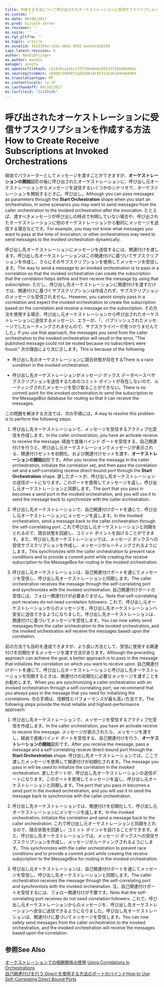 ```yaml
---
title: 作成する方法について呼び出されたオーケストレーションに受信サブスクリプション |Microsoft ドキュメント
ms.custom: ''
ms.date: 06/08/2017
ms.prod: biztalk-server
ms.reviewer: ''
ms.suite: ''
ms.tgt_pltfrm: ''
ms.topic: article
ms.assetid: 3423309a-cb5a-40a5-9582-6ee3ac82b538
caps.latest.revision: 9
author: MandiOhlinger
ms.author: mandia
manager: anneta
ms.openlocfilehash: c419101aa16c23f5fd8a644c0fe33f269d06d6ba
ms.sourcegitcommit: cb908c540d8f1a692d01dc8f313e16cb4b4e696d
ms.translationtype: MT
ms.contentlocale: ja-JP
ms.lasthandoff: 09/20/2017
ms.locfileid: "22250146"
---
```

# <a name="how-to-create-receive-subscriptions-at-invoked-orchestrations"></a><span data-ttu-id="82ef4-102">呼び出されたオーケストレーションに受信サブスクリプションを作成する方法</span><span class="sxs-lookup"><span data-stu-id="82ef4-102">How to Create Receive Subscriptions at Invoked Orchestrations</span></span>
<span data-ttu-id="82ef4-103">経由でパラメーターとしてメッセージを渡すことができますが、**オーケストレーションの開始**図形の後に呼び出されたオーケストレーションに、呼び出し元オーケストレーションからメッセージを送信するいくつかのシナリオで、オーケストレーションを開始するときに、呼び出し。</span><span class="sxs-lookup"><span data-stu-id="82ef4-103">Although you can pass messages as parameters through the **Start Orchestration** shape when you start an orchestration, in some scenarios you may want to send messages from the caller orchestration to the invoked orchestration after the invocation.</span></span> <span data-ttu-id="82ef4-104">たとえば、渡すべきメッセージが呼び出しの時点で判明していない場合や、呼び出されたオーケストレーションに他のオーケストレーションから動的にメッセージを送信する場合などです。</span><span class="sxs-lookup"><span data-stu-id="82ef4-104">For example, you may not know what messages you want to pass at the time of invocation, or other orchestrations may need to send messages to the invoked orchestration dynamically.</span></span>  
  
 <span data-ttu-id="82ef4-105">呼び出し先オーケストレーションにメッセージを送信するには、関連付けを渡します。呼び出し先オーケストレーションはこの関連付けに基づいてサブスクリプションを作成し、さらにそのサブスクリプションを使用してメッセージを受信します。</span><span class="sxs-lookup"><span data-stu-id="82ef4-105">The way to send a message to an invoked orchestration is to pass in a correlation so that the invoked orchestration can create the subscription that the correlation helps define and then receive the message by using that subscription.</span></span> <span data-ttu-id="82ef4-106">ただし、呼び出し先オーケストレーションに関連付けを渡すだけでは、関連付けに基づくサブスクリプションは作成されず、サブスクリプションのメッセージも受信されません。</span><span class="sxs-lookup"><span data-stu-id="82ef4-106">However, you cannot simply pass in a correlation and expect the invoked orchestration to create the subscription based on the correlation and receive a message on the subscription.</span></span> <span data-ttu-id="82ef4-107">その方法を使用する場合、呼び出し元オーケストレーションから呼び出されたオーケストレーションに送信するメッセージ、エラーが、「、パブリッシュされたメッセージでしたルーティングされませんので、サブスクライバーが見つかりませんでした」</span><span class="sxs-lookup"><span data-stu-id="82ef4-107">If you use that approach, the messages you send from the caller orchestration to the invoked orchestration will result in the error, "The published message could not be routed because no subscribers were found."</span></span> <span data-ttu-id="82ef4-108">次の理由により次に示します。</span><span class="sxs-lookup"><span data-stu-id="82ef4-108">This is because of the following:</span></span>  
  
-   <span data-ttu-id="82ef4-109">呼び出し先のオーケストレーションに競合状態が存在する</span><span class="sxs-lookup"><span data-stu-id="82ef4-109">There is a race condition in the invoked orchestration.</span></span>  
  
-   <span data-ttu-id="82ef4-110">呼び出し先オーケストレーションがメッセージ ボックス データベースへサブスクリプションを送信するためのコミット ポイントが存在しないので、ルーティングされたメッセージを受け取ることができない。</span><span class="sxs-lookup"><span data-stu-id="82ef4-110">There is no commit point for the invoked orchestration to send the subscription to the MessageBox database for routing so that it can receive the messages.</span></span>  
  
 <span data-ttu-id="82ef4-111">この問題を解決する方法では、次の手順には。</span><span class="sxs-lookup"><span data-stu-id="82ef4-111">A way to resolve this problem is to perform the following steps:</span></span>  
  
1.  <span data-ttu-id="82ef4-112">呼び出し先オーケストレーションで、メッセージを受信するアクティブ化受信を作成します。</span><span class="sxs-lookup"><span data-stu-id="82ef4-112">In the caller orchestration, you have an activate receive to receive the message.</span></span> <span data-ttu-id="82ef4-113">経由で直接バインド ポートを受信する、自己関連付けを行うと、呼び出し元オーケストレーションでメッセージが表示される、関連付けセットを初期化、および関連付けセットを渡す、**オーケストレーションの開始**図形です。</span><span class="sxs-lookup"><span data-stu-id="82ef4-113">After you receive the message in the caller orchestration, initialize the correlation set, and then pass the correlation set and a self-correlating receive direct-bound port through the **Start Orchestration** shape.</span></span> <span data-ttu-id="82ef4-114">渡したポートが、呼び出し先オーケストレーションの送信ポートになります。このポートを使用してメッセージを返し、呼び出し元オーケストレーションと同期します。</span><span class="sxs-lookup"><span data-stu-id="82ef4-114">The port that you pass in becomes a send port in the invoked orchestration, and you will use it to send the message back to synchronize with the caller orchestration.</span></span>  
  
2.  <span data-ttu-id="82ef4-115">呼び出し先オーケストレーションで、自己関連付けポートを通じて、呼び出し元オーケストレーションにメッセージを返します。</span><span class="sxs-lookup"><span data-stu-id="82ef4-115">In the invoked orchestration, send a message back to the caller orchestration through the self-correlating port.</span></span> <span data-ttu-id="82ef4-116">これで呼び出し元オーケストレーションと同期をとれるので、競合状態を回避し、コミット ポイントを設けることができます。また、呼び出し先オーケストレーションでは、メッセージ ボックスへの受信サブスクリプションを作成し、メッセージがルーティングされるようにします。</span><span class="sxs-lookup"><span data-stu-id="82ef4-116">This synchronizes with the caller orchestration to prevent race conditions and to provide a commit point while creating the receive subscription to the MessageBox for routing in the invoked orchestration.</span></span>  
  
3.  <span data-ttu-id="82ef4-117">呼び出し元オーケストレーションは、自己関連付けポートを通じてメッセージを受信し、呼び出し先オーケストレーションと同期します。</span><span class="sxs-lookup"><span data-stu-id="82ef4-117">The caller orchestration receives the message through the self-correlating port and synchronizes with the invoked orchestration.</span></span> <span data-ttu-id="82ef4-118">自己関連付けポートの受信には、フォロー関連付けが必要ありません。</span><span class="sxs-lookup"><span data-stu-id="82ef4-118">Note that self-correlating port receives do not need correlation followers.</span></span> <span data-ttu-id="82ef4-119">これで、呼び出し元オーケストレーションからのメッセージを、呼び出し先オーケストレーションへ安全に送信できるようになりました。呼び出し先オーケストレーションは、関連付けに基づいてメッセージを受信します。</span><span class="sxs-lookup"><span data-stu-id="82ef4-119">You can now safely send messages from the caller orchestration to the invoked orchestration, and the invoked orchestration will receive the messages based upon the correlation.</span></span>  
  
 <span data-ttu-id="82ef4-120">前の方法でも目的を達成できますが、より良い方法として、受信に使用する関連付けを初期化するメッセージを渡す方法があります。</span><span class="sxs-lookup"><span data-stu-id="82ef4-120">Although the preceding approach can achieve the goal, a better approach is to pass in the message that initializes the correlation on which you want to receive upon.</span></span> <span data-ttu-id="82ef4-121">自己関連付けポートを通じて、呼び出し元オーケストレーションと呼び出し先オーケストレーションを同期するときは、関連付けの初期化に必要なメッセージを渡すことをお勧めします。</span><span class="sxs-lookup"><span data-stu-id="82ef4-121">When you are synchronizing a caller orchestration with an invoked orchestration through a self-correlating port, we recommend that you always pass in the message that you need for initializing the correlations.</span></span> <span data-ttu-id="82ef4-122">次の手順は、信頼性とパフォーマンスが最も高い方法です。</span><span class="sxs-lookup"><span data-stu-id="82ef4-122">The following steps provide the most reliable and highest-performance approach:</span></span>  
  
1.  <span data-ttu-id="82ef4-123">呼び出し先オーケストレーションで、メッセージを受信するアクティブ化受信を作成します。</span><span class="sxs-lookup"><span data-stu-id="82ef4-123">In the caller orchestration, you have an activate receive to receive the message.</span></span> <span data-ttu-id="82ef4-124">メッセージが表示されたら、メッセージを渡すし、経由で直接バインド ポートを受信する、自己関連付けを行う、**オーケストレーションの開始**図形です。</span><span class="sxs-lookup"><span data-stu-id="82ef4-124">After you receive the message, pass a message and a self-correlating receive direct-bound port through the **Start Orchestration** shape.</span></span> <span data-ttu-id="82ef4-125">呼び出し先オーケストレーションでは、ここで渡したメッセージを使用して関連付けが初期化されます。</span><span class="sxs-lookup"><span data-stu-id="82ef4-125">The message you pass in will be used to initialize the correlation in the invoked orchestration.</span></span> <span data-ttu-id="82ef4-126">渡したポートが、呼び出し先オーケストレーションの送信ポートになります。このポートを使用してメッセージを返し、呼び出し元オーケストレーションと同期します。</span><span class="sxs-lookup"><span data-stu-id="82ef4-126">The port that you pass in becomes a send port in the invoked orchestration, and you will use it to send the message back to synchronize with the caller orchestration.</span></span>  
  
2.  <span data-ttu-id="82ef4-127">呼び出し先オーケストレーションでは、関連付けを初期化して、呼び出し元オーケストレーションにメッセージを返します。</span><span class="sxs-lookup"><span data-stu-id="82ef4-127">In the invoked orchestration, initialize the correlation and send a message back to the caller orchestration.</span></span> <span data-ttu-id="82ef4-128">これで呼び出し元オーケストレーションと同期をとれるので、競合状態を回避し、コミット ポイントを設けることができます。また、呼び出し先オーケストレーションでは、メッセージ ボックスへの受信サブスクリプションを作成し、メッセージがルーティングされるようにします。</span><span class="sxs-lookup"><span data-stu-id="82ef4-128">This synchronizes with the caller orchestration to prevent race conditions and to provide a commit point while creating the receive subscription to the MessageBox for routing in the invoked orchestration.</span></span>  
  
3.  <span data-ttu-id="82ef4-129">呼び出し元オーケストレーションは、自己関連付けポートを通じてメッセージを受信し、呼び出し先オーケストレーションと同期します。</span><span class="sxs-lookup"><span data-stu-id="82ef4-129">The caller orchestration receives the message through the self-correlating port and synchronizes with the invoked orchestration.</span></span> <span data-ttu-id="82ef4-130">注、自己関連付けポートを受信するには、フォロー関連付けが不要です。</span><span class="sxs-lookup"><span data-stu-id="82ef4-130">Note that the self-correlating port receives do not need correlation followers.</span></span> <span data-ttu-id="82ef4-131">これで、呼び出し元オーケストレーションからのメッセージを、呼び出し先オーケストレーションへ安全に送信できるようになりました。呼び出し先オーケストレーションは、関連付けに基づいてメッセージを受信します。</span><span class="sxs-lookup"><span data-stu-id="82ef4-131">You can now safely send messages from the caller orchestration to the invoked orchestration, and the invoked orchestration will receive the messages based upon the correlation.</span></span>  
  
## <a name="see-also"></a><span data-ttu-id="82ef4-132">参照</span><span class="sxs-lookup"><span data-stu-id="82ef4-132">See Also</span></span>  
 <span data-ttu-id="82ef4-133">[オーケストレーションでの相関関係の使用](../core/using-correlations-in-orchestrations.md) </span><span class="sxs-lookup"><span data-stu-id="82ef4-133">[Using Correlations in Orchestrations](../core/using-correlations-in-orchestrations.md) </span></span>  
 [<span data-ttu-id="82ef4-134">自己関連付けを行う Direct を使用する方法のポートのバインド</span><span class="sxs-lookup"><span data-stu-id="82ef4-134">How to Use Self-Correlating Direct Bound Ports</span></span>](../core/how-to-use-self-correlating-direct-bound-ports.md)